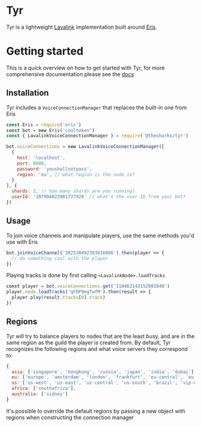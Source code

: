 # Tyr
Tyr is a lightweight [Lavalink](https://github.com/Frederikam/Lavalink) implementation built around [Eris](https://github.com/abalabahaha/Eris).

# Getting started
This is a quick overview on how to get started with Tyr, for more comprehensive documentation please see the [docs](https://thesharks.github.io/Tyr)

## Installation
Tyr includes a `VoiceConnectionManager` that replaces the built-in one from Eris
```js
const Eris = require('eris')
const bot = new Eris('cooltoken')
const { LavalinkVoiceConnectionManager } = require('@thesharks/tyr')

bot.voiceConnections = new LavalinkVoiceConnectionManager([
  {
    host: 'localhost',
    port: 8080,
    password: 'youshallnotpass',
    region: 'eu', // what region is the node in?
  }
], {
  shards: 2, // how many shards are you running?
  userId: '107904023901777920' // what's the user ID from your bot?
})
```

## Usage
To join voice channels and manipulate players, use the same methods you'd use with Eris
```js
bot.joinVoiceChannel('302538492393816086').then(player => {
  // do something cool with the player
})
```

Playing tracks is done by first calling `<LavalinkNode>.loadTracks`
```js
const player = bot.voiceConnections.get('110462143152803840')
player.node.loadTracks('qFDP9egTwfM').then(result => {
  player.play(result.tracks[0].track)
})
```

## Regions
Tyr will try to balance players to nodes that are the least busy, and are in the same region as the guild the player is created from.
By default, Tyr recognizes the following regions and what voice servers they correspond to:
```js
{
  asia: ['singapore', 'hongkong', 'russia', 'japan', 'india', 'dubai'],
  eu: ['europe', 'amsterdam', 'london', 'frankfurt', 'eu-central', 'eu-west', 'vip-amsterdam'],
  us: ['us-west', 'us-east', 'us-central', 'us-south', 'brazil', 'vip-us-west', 'vip-us-east'],
  africa: ['southafrica'],
  australia: ['sidney']
}
```
It's possible to override the default regions by passing a new object with regions when constructing the connection manager